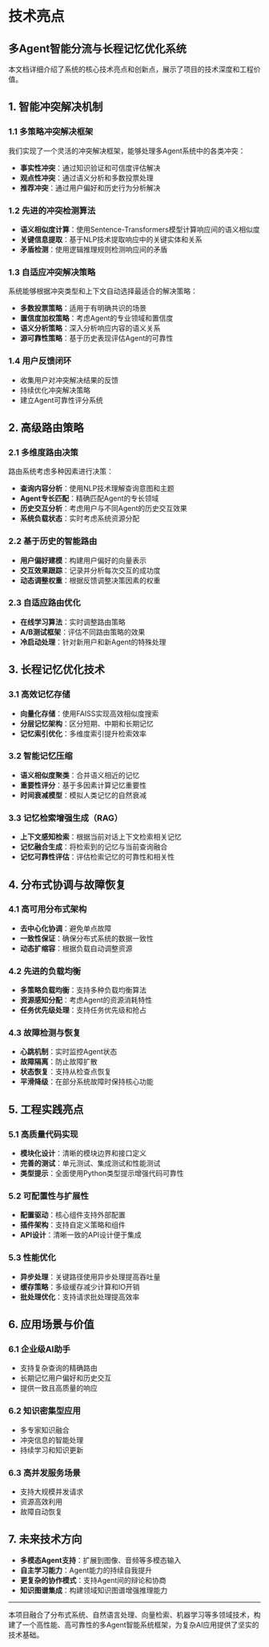 # 技术亮点

## 多Agent智能分流与长程记忆优化系统

本文档详细介绍了系统的核心技术亮点和创新点，展示了项目的技术深度和工程价值。

## 1. 智能冲突解决机制

### 1.1 多策略冲突解决框架

我们实现了一个灵活的冲突解决框架，能够处理多Agent系统中的各类冲突：

- **事实性冲突**：通过知识验证和可信度评估解决
- **观点性冲突**：通过语义分析和多数投票处理
- **推荐冲突**：通过用户偏好和历史行为分析解决

### 1.2 先进的冲突检测算法

- **语义相似度计算**：使用Sentence-Transformers模型计算响应间的语义相似度
- **关键信息提取**：基于NLP技术提取响应中的关键实体和关系
- **矛盾检测**：使用逻辑推理规则检测响应间的矛盾

### 1.3 自适应冲突解决策略

系统能够根据冲突类型和上下文自动选择最适合的解决策略：

- **多数投票策略**：适用于有明确共识的场景
- **置信度加权策略**：考虑Agent的专业领域和置信度
- **语义分析策略**：深入分析响应内容的语义关系
- **源可靠性策略**：基于历史表现评估Agent的可靠性

### 1.4 用户反馈闭环

- 收集用户对冲突解决结果的反馈
- 持续优化冲突解决策略
- 建立Agent可靠性评分系统

## 2. 高级路由策略

### 2.1 多维度路由决策

路由系统考虑多种因素进行决策：

- **查询内容分析**：使用NLP技术理解查询意图和主题
- **Agent专长匹配**：精确匹配Agent的专长领域
- **历史交互分析**：考虑用户与不同Agent的历史交互效果
- **系统负载状态**：实时考虑系统资源分配

### 2.2 基于历史的智能路由

- **用户偏好建模**：构建用户偏好的向量表示
- **交互效果跟踪**：记录并分析每次交互的成功度
- **动态调整权重**：根据反馈调整决策因素的权重

### 2.3 自适应路由优化

- **在线学习算法**：实时调整路由策略
- **A/B测试框架**：评估不同路由策略的效果
- **冷启动处理**：针对新用户和新Agent的特殊处理

## 3. 长程记忆优化技术

### 3.1 高效记忆存储

- **向量化存储**：使用FAISS实现高效相似度搜索
- **分层记忆架构**：区分短期、中期和长期记忆
- **记忆索引优化**：多维度索引提升检索效率

### 3.2 智能记忆压缩

- **语义相似度聚类**：合并语义相近的记忆
- **重要性评分**：基于多因素计算记忆重要性
- **时间衰减模型**：模拟人类记忆的自然衰减

### 3.3 记忆检索增强生成（RAG）

- **上下文感知检索**：根据当前对话上下文检索相关记忆
- **记忆融合生成**：将检索到的记忆与当前查询融合
- **记忆可靠性评估**：评估检索记忆的可靠性和相关性

## 4. 分布式协调与故障恢复

### 4.1 高可用分布式架构

- **去中心化协调**：避免单点故障
- **一致性保证**：确保分布式系统的数据一致性
- **动态扩缩容**：根据负载自动调整资源

### 4.2 先进的负载均衡

- **多策略负载均衡**：支持多种负载均衡算法
- **资源感知分配**：考虑Agent的资源消耗特性
- **任务优先级处理**：支持任务优先级和抢占

### 4.3 故障检测与恢复

- **心跳机制**：实时监控Agent状态
- **故障隔离**：防止故障扩散
- **状态恢复**：支持从检查点恢复
- **平滑降级**：在部分系统故障时保持核心功能

## 5. 工程实践亮点

### 5.1 高质量代码实现

- **模块化设计**：清晰的模块边界和接口定义
- **完善的测试**：单元测试、集成测试和性能测试
- **类型提示**：全面使用Python类型提示增强代码可靠性

### 5.2 可配置性与扩展性

- **配置驱动**：核心组件支持外部配置
- **插件架构**：支持自定义策略和组件
- **API设计**：清晰一致的API设计便于集成

### 5.3 性能优化

- **异步处理**：关键路径使用异步处理提高吞吐量
- **缓存策略**：多级缓存减少计算和IO开销
- **批处理优化**：支持请求批处理提高效率

## 6. 应用场景与价值

### 6.1 企业级AI助手

- 支持复杂查询的精确路由
- 长期记忆用户偏好和历史交互
- 提供一致且高质量的响应

### 6.2 知识密集型应用

- 多专家知识融合
- 冲突信息的智能处理
- 持续学习和知识更新

### 6.3 高并发服务场景

- 支持大规模并发请求
- 资源高效利用
- 故障自动恢复

## 7. 未来技术方向

- **多模态Agent支持**：扩展到图像、音频等多模态输入
- **自主学习能力**：Agent能力的持续自我提升
- **更复杂的协作模式**：支持Agent间的辩论和协商
- **知识图谱集成**：构建领域知识图谱增强推理能力

---

本项目融合了分布式系统、自然语言处理、向量检索、机器学习等多领域技术，构建了一个高性能、高可靠性的多Agent智能系统框架，为复杂AI应用提供了坚实的技术基础。